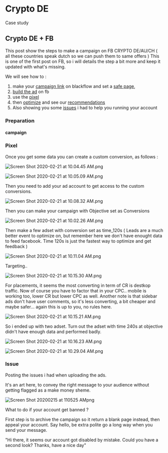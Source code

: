 # Crypto DE

Case study

## Crypto DE + FB

This post show the steps to make a campaign on FB CRYPTO DE/AU/CH \( all these countries speak dutch so we can push them to same offers \) This is one of the first post on FB, so i will details the step a bit more and keep it updated with what's missing.

We will see how to :

1. make your [campaign link](crypto_de_fb.md#campaign) on blackflow and set a [safe page](crypto_de_fb.md#lander),
2. [build the ad](crypto_de_fb.md#ad) on fb
3. use the [pixel](crypto_de_fb.md#pixel)
4. then [optimize](crypto_de_fb.md#optimize) and see our [recommendations](crypto_de_fb.md#recommendations)
5. Also showing you some [issues](crypto_de_fb.md#issue) i had to help you running your account

### Preparation

#### campaign

### Pixel

Once you get some data you can create a custom conversion, as follows :

![Screen Shot 2020-02-21 at 10.04.45 AM.png](https://raw.githubusercontent.com/blackhatflow/storage/master/2020/02/21-10-06-21-Screen%20Shot%202020-02-21%20at%2010.04.45%20AM.png)

![Screen Shot 2020-02-21 at 10.05.09 AM.png](https://raw.githubusercontent.com/blackhatflow/storage/master/2020/02/21-10-06-11-Screen%20Shot%202020-02-21%20at%2010.05.09%20AM.png)

Then you need to add your ad account to get access to the custom conversions.

![Screen Shot 2020-02-21 at 10.08.32 AM.png](https://raw.githubusercontent.com/blackhatflow/storage/master/2020/02/21-10-09-53-Screen%20Shot%202020-02-21%20at%2010.08.32%20AM.png)

Then you can make your campaign with Objective set as Conversions

![Screen Shot 2020-02-21 at 10.02.26 AM.png](https://raw.githubusercontent.com/blackhatflow/storage/master/2020/02/21-10-06-40-Screen%20Shot%202020-02-21%20at%2010.02.26%20AM.png)

Then make a few adset with conversion set as time\_120s \( Leads are a much better event to optimize on, but remember here we don't have enought data to feed facebook. Time 120s is just the fastest way to optimize and get feedback \)

![Screen Shot 2020-02-21 at 10.11.04 AM.png](https://raw.githubusercontent.com/blackhatflow/storage/master/2020/02/21-10-17-25-Screen%20Shot%202020-02-21%20at%2010.11.04%20AM.png)

Targeting..

![Screen Shot 2020-02-21 at 10.15.30 AM.png](https://raw.githubusercontent.com/blackhatflow/storage/master/2020/02/21-10-17-07-Screen%20Shot%202020-02-21%20at%2010.15.30%20AM.png)

For placements, it seems the most converting in term of CR is destkop traffic. Now of course you have to factor that in your CPC.. mobile is working too, lower CR but lower CPC as well. Another note is that sidebar ads don't have user comments, so it's less converting, a bit cheaper and maybe safer... again this is up to you, no rules here.

![Screen Shot 2020-02-21 at 10.15.21 AM.png](https://raw.githubusercontent.com/blackhatflow/storage/master/2020/02/21-10-17-18-Screen%20Shot%202020-02-21%20at%2010.15.21%20AM.png)

So i ended up with two adset. Turn out the adset with time 240s at objective didn't have enough data and performed badly.

![Screen Shot 2020-02-21 at 10.16.23 AM.png](https://raw.githubusercontent.com/blackhatflow/storage/master/2020/02/21-10-17-31-Screen%20Shot%202020-02-21%20at%2010.16.23%20AM.png)

![Screen Shot 2020-02-21 at 10.29.04 AM.png](https://raw.githubusercontent.com/blackhatflow/storage/master/2020/02/21-10-29-21-Screen%20Shot%202020-02-21%20at%2010.29.04%20AM.png)

### Issue

Posting the issues i had when uploading the ads.

It's an art here, to convey the right message to your audience without getting flagged as a make money sheme.

![Screen Shot 20200215 at 110525 AMpng](https://raw.githubusercontent.com/blackhatflow/storage/master/2020/02/15-11-13-07-Screen%20Shot%202020-02-15%20at%2011.05.25%20AM.png)

What to do if your account get banned ?

First step is to archive the campaign so it return a blank page instead, then appeal your account. Say hello, be extra polite go a long way when you send your message.

"Hi there, it seems our account got disabled by mistake. Could you have a second look? Thanks, have a nice day"


